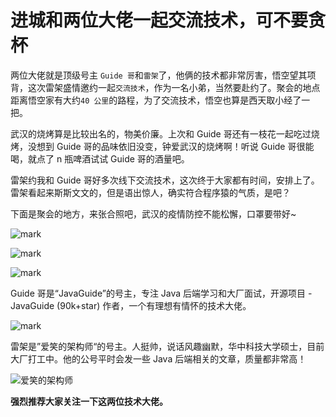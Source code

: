 # 进城和两位大佬一起交流技术，可不要贪杯

两位大佬就是顶级号主 `Guide 哥`和`雷架`了，他俩的技术都非常厉害，悟空望其项背，这次雷架盛情邀约一起`交流技术`，作为一名小弟，当然要赴约了。聚会的地点距离悟空家有大约`40 公里`的路程，为了交流技术，悟空也算是西天取小经了一把。

武汉的烧烤算是比较出名的，物美价廉。上次和 Guide 哥还有一枝花一起吃过烧烤，没想到 Guide 哥的品味依旧没变，钟爱武汉的烧烤啊！听说 Guide 哥很能喝，就点了 n 瓶啤酒试试 Guide 哥的酒量吧。

雷架约我和 Guide 哥好多次线下交流技术，这次终于大家都有时间，安排上了。雷架看起来斯斯文文的，但是语出惊人，确实符合程序猿的气质，是吧？

下面是聚会的地方，来张合照吧，武汉的疫情防控不能松懈，口罩要带好~

![mark](http://cdn.jayh.club/blog/20210117/gHU45M3POlsJ.png?imageslim)



![mark](http://cdn.jayh.club/blog/20210117/Wnb1Je25wJ4B.png?imageslim)

![mark](http://cdn.jayh.club/blog/20210117/TGJXDTFvWF84.png?imageslim)

Guide 哥是“JavaGuide”的号主，专注 Java 后端学习和大厂面试，开源项目 - JavaGuide (90k+star) 作者，一个有理想有情怀的技术大佬。

![mark](http://cdn.jayh.club/blog/20210117/HnlI4C4wjs7U.png?imageslim)

雷架是”爱笑的架构师“的号主。人挺帅，说话风趣幽默，华中科技大学硕士，目前大厂打工中。他的公号平时会发一些 Java 后端相关的文章，质量都非常高！

![爱笑的架构师](http://cdn.jayh.club/blog/20210117/S26izncqo4tx.png?imageslim)

**强烈推荐大家关注一下这两位技术大佬。**




